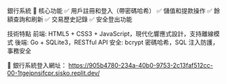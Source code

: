 銀行系統
🎯 核心功能
✅ 用戶註冊和登入（帶密碼哈希）
✅ 儲值和提款操作
✅ 餘額查詢和刷新
✅ 交易歷史記錄
✅ 安全登出功能

技術特點
前端: HTML5 + CSS3 + JavaScript，現代化響應式設計，支持離線模式
後端: Go + SQLite3，RESTful API
安全: bcrypt 密碼哈希，SQL 注入防護，事務安全

🏦 銀行系統登入網址：
https://905b4780-234a-40b0-9753-2c13faf512cc-00-1tgejpnsifcpr.sisko.replit.dev/
